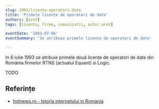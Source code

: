 ```yaml
---
slug: 1993/licente-operatori-date
title: 'Primele licențe de operatori de date'
authors: [arot]
tags: [licente, firme, comunicatii, autor:arot]

eventDate: '1993-07-06'
eventSummary: 'Se atribuie primele licențe de operatori de date'

---
```


In 6 iulie 1993 se atribuie primele două licențe de operatori de date
din România firmelor RTNS (actualul Equant) si Logic.

<!-- truncate -->

TODO

## Referințe

- [hotnews.ro - Istoria internetului in Romania](https://economie.hotnews.ro/stiri-20_ani_internet-15969144-istoria-internetului-romania-alexandru-rotaru-nu-pot-spun-inventat-noi-ceva-plus-aici-romania-doar-majoritatea-noutatilor-adoptat-printre-primii.htm)
